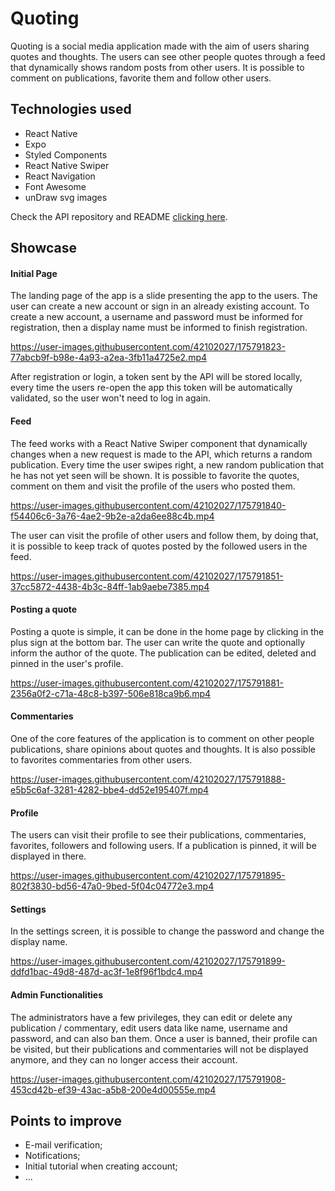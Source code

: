 # Quoting

Quoting is a social media application made with the aim of users sharing quotes and thoughts. The users can see other people quotes through a feed that dynamically shows random posts from other users. It is possible to comment on publications, favorite them and follow other users.

## Technologies used

- React Native
- Expo
- Styled Components
- React Native Swiper
- React Navigation
- Font Awesome
- unDraw svg images

Check the API repository and README [clicking here](http://https://github.com/GabrielN11/quoting-api "clicking here").

## Showcase

#### Initial Page

The landing page of the app is a slide presenting the app to the users. The user can create a new account or sign in an already existing account.
To create a new account, a username and password must be informed for registration, then a display name must be informed to finish registration.

https://user-images.githubusercontent.com/42102027/175791823-77abcb9f-b98e-4a93-a2ea-3fb11a4725e2.mp4

After registration or login, a token sent by the API will be stored locally, every time the users re-open the app this token will be automatically validated, so the user won't need to log in again.

#### Feed

The feed works with a React Native Swiper component that dynamically changes when a new request is made to the API, which returns a random publication. Every time the user swipes right, a new random publication that he has not yet seen will be shown. It is possible to favorite the quotes, comment on them and visit the profile of the users who posted them.

https://user-images.githubusercontent.com/42102027/175791840-f54406c6-3a76-4ae2-9b2e-a2da6ee88c4b.mp4

The user can visit the profile of other users and follow them, by doing that, it is possible to keep track of quotes posted by the followed users in the feed.

https://user-images.githubusercontent.com/42102027/175791851-37cc5872-4438-4b3c-84ff-1ab9aebe7385.mp4

#### Posting a quote

Posting a quote is simple, it can be done in the home page by clicking in the plus sign at the bottom bar. The user can write the quote and optionally inform the author of the quote. The publication can be edited, deleted and pinned in the user's profile.

https://user-images.githubusercontent.com/42102027/175791881-2356a0f2-c71a-48c8-b397-506e818ca9b6.mp4

#### Commentaries

One of the core features of the application is to comment on other people publications, share opinions about quotes and thoughts. It is also possible to favorites commentaries from other users.

https://user-images.githubusercontent.com/42102027/175791888-e5b5c6af-3281-4282-bbe4-dd52e195407f.mp4

#### Profile

The users can visit their profile to see their publications, commentaries, favorites, followers and following users. If a publication is pinned, it will be displayed in there.

https://user-images.githubusercontent.com/42102027/175791895-802f3830-bd56-47a0-9bed-5f04c04772e3.mp4

#### Settings

In the settings screen, it is possible to change the password and change the display name.

https://user-images.githubusercontent.com/42102027/175791899-ddfd1bac-49d8-487d-ac3f-1e8f96f1bdc4.mp4

#### Admin Functionalities

The administrators have a few privileges, they can edit or delete any publication / commentary, edit users data like name, username and password, and can also ban them. Once a user is banned, their profile can be visited, but their publications and commentaries will not be displayed anymore, and they can no longer access their account.

https://user-images.githubusercontent.com/42102027/175791908-453cd42b-ef39-43ac-a5b8-200e4d00555e.mp4

## Points to improve

- E-mail verification;
- Notifications;
- Initial tutorial when creating account;
- ...


